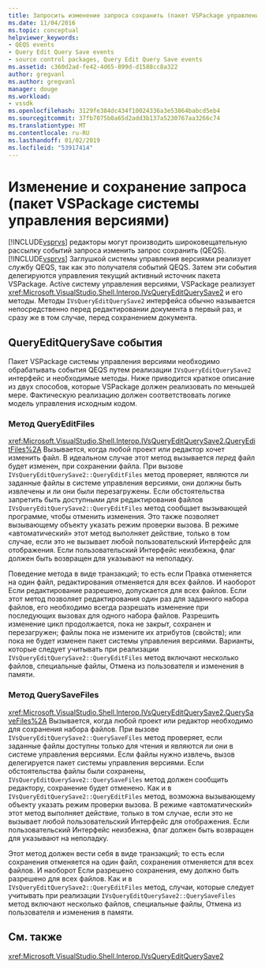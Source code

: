 ```yaml
---
title: Запросить изменение запроса сохранить (пакет VSPackage управления версиями) | Документация Майкрософт
ms.date: 11/04/2016
ms.topic: conceptual
helpviewer_keywords:
- QEQS events
- Query Edit Query Save events
- source control packages, Query Edit Query Save events
ms.assetid: c360d2ad-fe42-4d65-899d-d1588cc8a322
author: gregvanl
ms.author: gregvanl
manager: douge
ms.workload:
- vssdk
ms.openlocfilehash: 3129fe384dc434f10024336a3e53864babcd5eb4
ms.sourcegitcommit: 37fb7075b0a65d2add3b137a5230767aa3266c74
ms.translationtype: MT
ms.contentlocale: ru-RU
ms.lasthandoff: 01/02/2019
ms.locfileid: "53917414"
---
```

# <a name="query-edit-query-save-source-control-vspackage"></a>Изменение и сохранение запроса (пакет VSPackage системы управления версиями)
[!INCLUDE[vsprvs](../../code-quality/includes/vsprvs_md.md)] редакторы могут производить широковещательную рассылку событий запроса изменить запрос сохранить (QEQS). [!INCLUDE[vsprvs](../../code-quality/includes/vsprvs_md.md)] Заглушкой системы управления версиями реализует службу QEQS, так как это получателя событий QEQS. Затем эти события делегируются управления текущий активный источник пакета VSPackage. Active систему управления версиями, VSPackage реализует <xref:Microsoft.VisualStudio.Shell.Interop.IVsQueryEditQuerySave2> и его методы. Методы `IVsQueryEditQuerySave2` интерфейса обычно называется непосредственно перед редактировании документа в первый раз, и сразу же в том случае, перед сохранением документа.  
  
## <a name="queryeditquerysave-events"></a>QueryEditQuerySave события  
 Пакет VSPackage системы управления версиями необходимо обрабатывать события QEQS путем реализации `IVsQueryEditQuerySave2` интерфейс и необходимые методы. Ниже приводится краткое описание из двух способов, которые VSPackage должен реализовать по меньшей мере. Фактическую реализацию должен соответствовать логике модель управления исходным кодом.  
  
### <a name="queryeditfiles-method"></a>Метод QueryEditFiles  
 <xref:Microsoft.VisualStudio.Shell.Interop.IVsQueryEditQuerySave2.QueryEditFiles%2A> Вызывается, когда любой проект или редактор хочет изменить файл. В идеальном случае этот метод вызывается *перед* файл будет изменен, при сохранении файла. При вызове `IVsQueryEditQuerySave2::QueryEditFiles` метод проверяет, являются ли заданные файлы в системе управления версиями, они должны быть извлечены и ли они были перезагружены. Если обстоятельства запретить быть доступными для редактирования файлов `IVsQueryEditQuerySave2::QueryEditFiles` метод сообщает вызывающей программе, чтобы отменить изменения. Это также позволяет вызывающему объекту указать режим проверки вызова. В режиме «автоматический» этот метод выполняет действие, только в том случае, если это не вызывает любой пользовательский Интерфейс для отображения. Если пользовательский Интерфейс неизбежна, флаг должен быть возвращен для указывают на неполадку.  
  
 Поведение метода в виде транзакций; то есть если Правка отменяется на один файл, редактирования отменяется для всех файлов. И наоборот Если редактирование разрешено, допускается для всех файлов. Если этот метод позволяет редактирования один раз для заданного набора файлов, его необходимо всегда разрешать изменение при последующих вызовах для одного набора файлов. Разрешить изменение цикл продолжается, пока не закрыт, сохранен и перезагружен; файлы пока не измените их атрибутов (свойств); или пока не будет изменен пакет системы управления версиями. Варианты, которые следует учитывать при реализации `IVsQueryEditQuerySave2::QueryEditFiles` метод включают несколько файлов, специальные файлы, Отмена из пользователя и изменения в памяти.  
  
### <a name="querysavefiles-method"></a>Метод QuerySaveFiles  
 <xref:Microsoft.VisualStudio.Shell.Interop.IVsQueryEditQuerySave2.QuerySaveFiles%2A> Вызывается, когда любой проект или редактор необходимо для сохранения набора файлов. При вызове `IVsQueryEditQuerySave2::QuerySaveFiles` метод проверяет, если заданные файлы доступны только для чтения и являются ли они в системе управления версиями. Если файлы нужно извлечь, вызов делегируется пакет системы управления версиями. Если обстоятельства файлы были сохранены, `IVsQueryEditQuerySave2::QuerySaveFiles` метод должен сообщить редактору, сохранение будет отменено. Как и в `IVsQueryEditQuerySave2::QueryEditFiles` метод, возможна вызывающему объекту указать режим проверки вызова. В режиме «автоматический» этот метод выполняет действие, только в том случае, если это не вызывает любой пользовательский Интерфейс для отображения. Если пользовательский Интерфейс неизбежна, флаг должен быть возвращен для указывают на неполадку.  
  
 Этот метод должен вести себя в виде транзакций; то есть если сохранения отменяется на один файл, сохранения отменяется для всех файлов. И наоборот Если разрешено сохранения, ему должно быть разрешено для всех файлов. Как и в `IVsQueryEditQuerySave2::QueryEditFiles` метод, случаи, которые следует учитывать при реализации `IVsQueryEditQuerySave2::QuerySaveFiles` метод включают несколько файлов, специальные файлы, Отмена из пользователя и изменения в памяти.  
  
## <a name="see-also"></a>См. также  
 <xref:Microsoft.VisualStudio.Shell.Interop.IVsQueryEditQuerySave2>